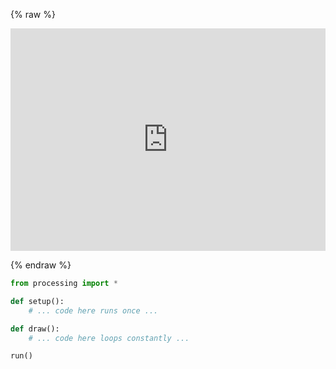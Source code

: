 <!-- ---
title: Getting Started with Python, Trinket, and Processing
--- -->

{% raw %}

<iframe src="https://trinket.io/embed/python/02e6c04961" width="100%" height="356" frameborder="0" marginwidth="0" marginheight="0" allowfullscreen></iframe>

{% endraw %}

```python
from processing import *

def setup():
    # ... code here runs once ...

def draw():
    # ... code here loops constantly ...

run()
```